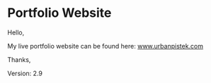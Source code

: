 # Portfolio Website

Hello, 

My live portfolio website can be found here: www.urbanpistek.com

Thanks, 

Version: 2.9

